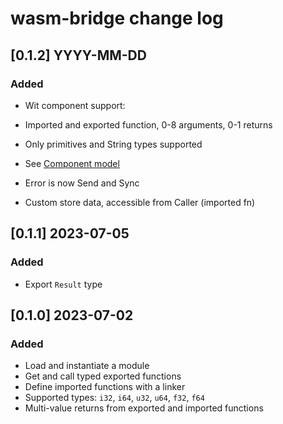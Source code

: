 # wasm-bridge change log

## [0.1.2] YYYY-MM-DD

### Added

- Wit component support:
- Imported and exported function, 0-8 arguments, 0-1 returns
- Only primitives and String types supported
- See [Component model](/component_model.md)

- Error is now Send and Sync
- Custom store data, accessible from Caller (imported fn)

## [0.1.1] 2023-07-05

### Added

- Export `Result` type

## [0.1.0] 2023-07-02

### Added

- Load and instantiate a module
- Get and call typed exported functions
- Define imported functions with a linker
- Supported types: `i32`, `i64`, `u32`, `u64`, `f32`, `f64`
- Multi-value returns from exported and imported functions
